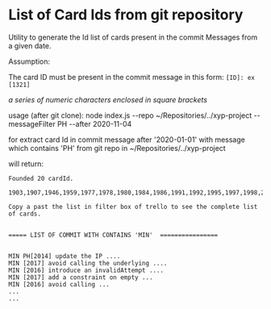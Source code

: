 # List of Card Ids from git repository

Utility to generate the Id list of cards present in the commit Messages from a given date.

Assumption:

The card ID must be present in the commit message in this form: ```[ID]: ex [1321] ```

*a series of numeric characters enclosed in square brackets*

usage (after git clone):
    node index.js --repo ~/Repositories/../xyp-project --messageFilter PH  --after 2020-11-04
    
for extract card Id in commit message after '2020-01-01' with message which contains 'PH' from git repo in ~/Repositories/../xyp-project



will return:
```
Founded 20 cardId.

1903,1907,1946,1959,1977,1978,1980,1984,1986,1991,1992,1995,1997,1998,2002,2009,2014,2036,2038,2046

Copy a past the list in filter box of trello to see the complete list of cards.


===== LIST OF COMMIT WITH CONTAINS 'MIN'  ================ 


MIN PH[2014] update the IP ....
MIN [2017] avoid calling the underlying ....
MIN [2016] introduce an invalidAttempt ....
MIN [2017] add a constraint on empty ...
MIN [2016] avoid calling ... 
...
...


```